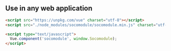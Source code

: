 ## Use in any web application

```html
<script src="https://unpkg.com/vue" charset="utf-8"></script>
<script src="./node_modules/socomodule/socomodule.min.js" charset="utf-8"></script>

<script type="text/javascript">
  Vue.component('socomodule', window.Socomodule);
</script>
```
